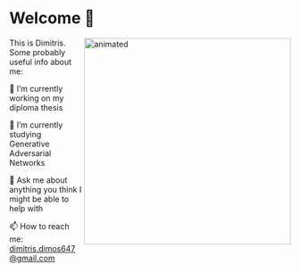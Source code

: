 # Welcome :mechanical_arm:
<img src="https://media.giphy.com/media/IcZhFmufozDCij3p22/giphy.gif" align="right" width="370px" alt="animated"/>

This is Dimitris. Some probably useful info about me:

🔭 I’m currently working on my diploma thesis

🌱 I’m currently studying Generative Adversarial Networks

💬 Ask me about anything you think I might be able to help with

📫 How to reach me: [dimitris.dimos647@gmail.com](mailto:dimitris.dimos647@gmail.com)

<br clear="left"/>




<!--A "newline". This text doesn't float anymore, is left-aligned.-->

<!--
**d-dimos/d-dimos** is a ✨ _special_ ✨ repository because its `README.md` (this file) appears on your GitHub profile.

Here are some ideas to get you started:

- 🔭 I’m currently working on ...
- 🌱 I’m currently learning ...
- 👯 I’m looking to collaborate on ...
- 🤔 I’m looking for help with ...
- 💬 Ask me about ...
- 📫 How to reach me: ...
- 😄 Pronouns: ...
- ⚡ Fun fact: ...
-->
